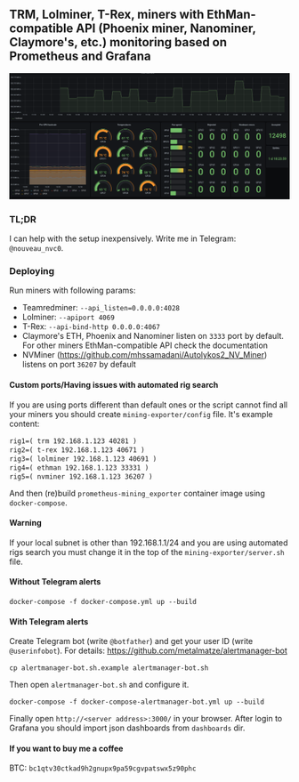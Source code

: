 ## TRM, Lolminer, T-Rex, miners with EthMan-compatible API (Phoenix miner, Nanominer, Claymore's, etc.) monitoring based on Prometheus and Grafana
![](screenshot.png)
### TL;DR
I can help with the setup inexpensively. Write me in Telegram: `@nouveau_nvc0`.
### Deploying
Run miners with following params:

- Teamredminer: `--api_listen=0.0.0.0:4028`
- Lolminer: `--apiport 4069`
- T-Rex: `--api-bind-http 0.0.0.0:4067`
- Claymore's ETH, Phoenix and Nanominer listen on `3333` port by default. For other miners EthMan-compatible API check the documentation
- NVMiner (https://github.com/mhssamadani/Autolykos2_NV_Miner) listens on port `36207` by default

#### Custom ports/Having issues with automated rig search
If you are using ports different than default ones or the script cannot find all your miners you should create `mining-exporter/config` file. It's example content:
```
rig1=( trm 192.168.1.123 40281 )
rig2=( t-rex 192.168.1.123 40671 )
rig3=( lolminer 192.168.1.123 40691 )
rig4=( ethman 192.168.1.123 33331 )
rig5=( nvminer 192.168.1.123 36207 )
```
And then (re)build `prometheus-mining_exporter` container image using `docker-compose`.

#### Warning
If your local subnet is other than 192.168.1.1/24 and you are using automated rigs search you must change it in the top of the `mining-exporter/server.sh` file.

#### Without Telegram alerts
```
docker-compose -f docker-compose.yml up --build
```

#### With Telegram alerts
Create Telegram bot (write `@botfather`) and get your user ID (write `@userinfobot`). For details: https://github.com/metalmatze/alertmanager-bot
```
cp alertmanager-bot.sh.example alertmanager-bot.sh
```
Then open `alertmanager-bot.sh` and configure it.
```
docker-compose -f docker-compose-alertmanager-bot.yml up --build
```

Finally open `http://<server address>:3000/` in your browser.
After login to Grafana you should import json dashboards from `dashboards` dir.

#### If you want to buy me a coffee
BTC: `bc1qtv30ctkad9h2gnupx9pa59cgvpatswx5z90phc`
